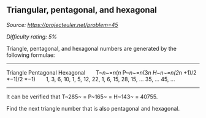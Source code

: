 Triangular, pentagonal, and hexagonal
-------------------------------------

*Source: https://projecteuler.net/problem=45*


*Difficulty rating: 5%*

Triangle, pentagonal, and hexagonal numbers are generated by the
following formulae:

  -------------- -------------- -------------- -------------- --------------
  Triangle       Pentagonal     Hexagonal
                                 
  T~*n*~=*n*(*n* P~*n*~=*n*(3*n H~*n*~=*n*(2*n
  +1)/2          *−1)/2         *−1)
                                 
  1, 3, 6, 10,   1, 5, 12, 22,  1, 6, 15, 28,
  15, ...        35, ...        45, ...
  -------------- -------------- -------------- -------------- --------------

It can be verified that T~285~ = P~165~ = H~143~ = 40755.

Find the next triangle number that is also pentagonal and hexagonal.
